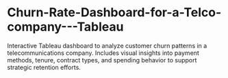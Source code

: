 # Churn-Rate-Dashboard-for-a-Telco-company---Tableau
Interactive Tableau dashboard to analyze customer churn patterns in a telecommunications company. Includes visual insights into payment methods, tenure, contract types, and spending behavior to support strategic retention efforts.
